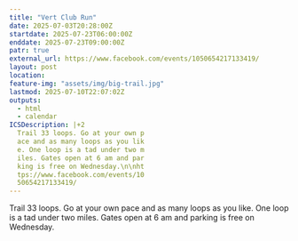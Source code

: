 ```yaml
---
title: "Vert Club Run"
date: 2025-07-03T20:28:00Z
startdate: 2025-07-23T06:00:00Z
enddate: 2025-07-23T09:00:00Z
patr: true
external_url: https://www.facebook.com/events/1050654217133419/
layout: post
location: 
feature-img: "assets/img/big-trail.jpg"
lastmod: 2025-07-10T22:07:02Z
outputs:
  - html
  - calendar
ICSDescription: |+2
  Trail 33 loops. Go at your own p  ace and as many loops as you lik  e. One loop is a tad under two m  iles. Gates open at 6 am and par  king is free on Wednesday.\n\nht  tps://www.facebook.com/events/10  50654217133419/
---
```


Trail 33 loops. Go at your own pace and as many loops as you like. One loop is a tad under two miles. Gates open at 6 am and parking is free on Wednesday.<br>
  <br>
  
